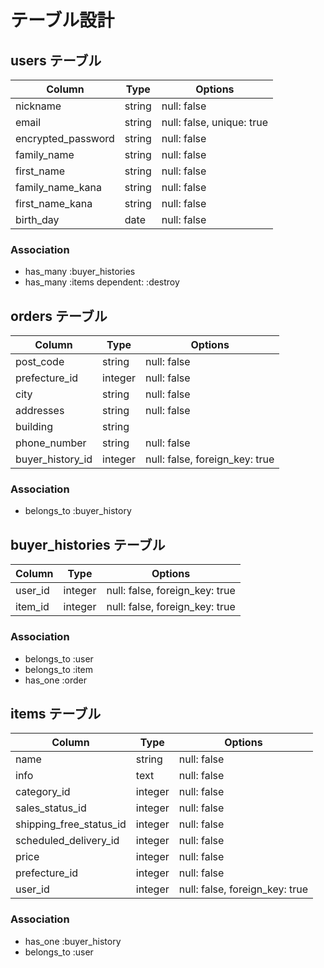 # テーブル設計

## users テーブル

| Column             | Type   | Options                   |
| ------------------ | ------ | ------------------------- |
| nickname           | string | null: false               |
| email              | string | null: false, unique: true |
| encrypted_password | string | null: false               |
| family_name        | string | null: false               |
| first_name         | string | null: false               |
| family_name_kana   | string | null: false               |
| first_name_kana    | string | null: false               |
| birth_day          | date   | null: false               |


### Association

- has_many :buyer_histories
- has_many :items dependent: :destroy

## orders テーブル

| Column           | Type          | Options                        |
| ---------------- | ------------- | ------------------------------ |
| post_code        | string        | null: false                    |
| prefecture_id    | integer       | null: false                    |
| city             | string        | null: false                    |
| addresses        | string        | null: false                    |
| building         | string        |                                |
| phone_number     | string        | null: false                    |
| buyer_history_id | integer       | null: false, foreign_key: true |

### Association

- belongs_to :buyer_history

## buyer_histories テーブル

| Column          | Type    | Options                        |
| --------------- | ------- | ------------------------------ |
| user_id         | integer | null: false, foreign_key: true |
| item_id         | integer | null: false, foreign_key: true |

### Association

- belongs_to :user
- belongs_to :item
- has_one :order

## items テーブル

| Column                  | Type          | Options                        |
| ----------------------- | ------------- | ------------------------------ |
| name                    | string        | null: false                    |
| info                    | text          | null: false                    |
| category_id             | integer       | null: false                    |
| sales_status_id         | integer       | null: false                    |
| shipping_free_status_id | integer       | null: false                    |
| scheduled_delivery_id   | integer       | null: false                    |
| price                   | integer       | null: false                    |
| prefecture_id           | integer       | null: false                    |
| user_id                 | integer       | null: false, foreign_key: true |

### Association
- has_one :buyer_history
- belongs_to :user
